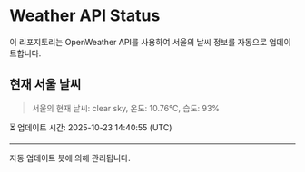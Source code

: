 
# Weather API Status

이 리포지토리는 OpenWeather API를 사용하여 서울의 날씨 정보를 자동으로 업데이트합니다.

## 현재 서울 날씨
> 서울의 현재 날씨: clear sky, 온도: 10.76°C, 습도: 93%

⏳ 업데이트 시간: 2025-10-23 14:40:55 (UTC)

---
자동 업데이트 봇에 의해 관리됩니다.
